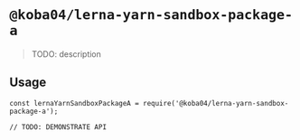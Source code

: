 # `@koba04/lerna-yarn-sandbox-package-a`

> TODO: description

## Usage

```
const lernaYarnSandboxPackageA = require('@koba04/lerna-yarn-sandbox-package-a');

// TODO: DEMONSTRATE API
```

